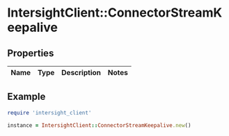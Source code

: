# IntersightClient::ConnectorStreamKeepalive

## Properties

| Name | Type | Description | Notes |
| ---- | ---- | ----------- | ----- |

## Example

```ruby
require 'intersight_client'

instance = IntersightClient::ConnectorStreamKeepalive.new()
```

